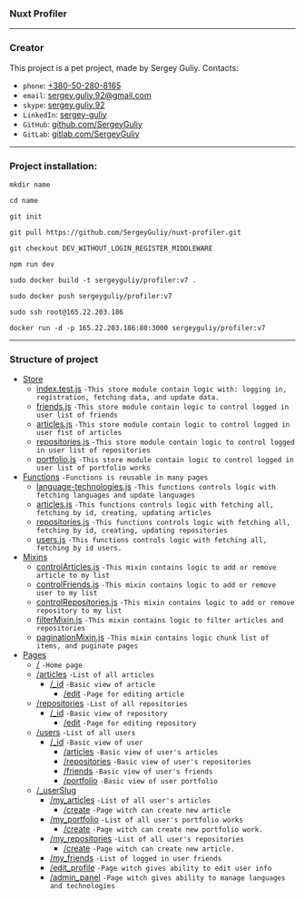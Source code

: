 ### Nuxt Profiler

---
### Creator
This project is a pet project, made by Sergey Guliy.
Contacts: 
* `phone`: [+380-50-280-8165](tel:+380-50-280-8165)
* `email`: [sergey.guliy.92@gmail.com](mailto:sergey.guliy.92@gmail.com)
* `skype`: [sergey.guliy.92](live:sergey.guliy.92)
* `LinkedIn`: [sergey-guliy](https://www.linkedin.com/in/sergey-guliy-082203183/)
* `GitHub`: [github.com/SergeyGuliy](https://github.com/SergeyGuliy)
* `GitLab`: [gitlab.com/SergeyGuliy](https://gitlab.com/SergeyGuliy)
---
### Project installation:

```
mkdir name
```
```
cd name
```
```
git init
```
```
git pull https://github.com/SergeyGuliy/nuxt-profiler.git
```
```
git checkout DEV_WITHOUT_LOGIN_REGISTER_MIDDLEWARE
```
```
npm run dev
```
```
sudo docker build -t sergeyguliy/profiler:v7 .
```
```
sudo docker push sergeyguliy/profiler:v7
```
```
sudo ssh root@165.22.203.186
```
```
docker run -d -p 165.22.203.186:80:3000 sergeyguliy/profiler:v7
```
---
### Structure of project
* [Store](./store.html)
    * [index.test.js](./external-store_index.html) `-This store module contain logic with: logging in, registration, fetching data, and update data.`
    * [friends.js](./external-store_friends.html) `-This store module contain logic to control logged in user list of friends`
    * [articles.js](./external-store_articles.html) `-This store module contain logic to control logged in user fist of articles`
    * [repositories.js](./external-store_repositories.html) `-This store module contain logic to control logged in user list of repositories`
    * [portfolio.js](./external-store_portfolio.html) `-This store module contain logic to control logged in user list of portfolio works`
* [Functions](./functions.html) `-Functions is reusable in many pages`
    * [language-technologies.js](./external-functions_language_technologies.html) `-This functions controls logic with fetching languages and update languages`
    * [articles.js](./external-functions_articles.html) `-This functions controls logic with fetching all, fetching by id, creating, updating articles`
    * [repositories.js](./external-functions_repositories.html) `-This functions controls logic with fetching all, fetching by id, creating, updating repositories`
    * [users.js](./external-functions_users.html) `-This functions controls logic with fetching all, fetching by id users.`
* [Mixins](./mixins.html) 
    * [controlArticles.js](./external-mixins_controlArticles.html) `-This mixin contains logic to add or remove article to my list`
    * [controlFriends.js](./external-mixins_controlFriends.html) `-This mixin contains logic to add or remove user to my list`
    * [controlRepositories.js](./external-mixins_controlRepositories.html) `-This mixin contains logic to add or remove repository to my list`
    * [filterMixin.js](./external-mixins_filterMixin.html) `-This mixin contains logic to filter articles and repositories`
    * [paginationMixin.js](./external-mixins_paginationMixin.html) `-This mixin contains logic chunk list of items, and puginate pages`
* [Pages](./pages.html)
    * [/](./module-pages_index.html) `-Home page`
    * [/articles](./module-pages_articles_index.html) `-List of all articles`
        * [/_id](./module-pages_articles__id_index.html) `-Basic view of article`
            * [/edit](./module-pages_articles__id_edit.html) `-Page for editing article`
    * [/repositories](./module-pages_repositories_index.html) `-List of all repositories`
        * [/_id](./module-pages_repositories__id_index.html) `-Basic view of repository`
            * [/edit](./module-pages_repositories__id_edit.html) `-Page for editing repository`
    * [/users](./module-pages_users_index.html) `-List of all users`
        * [/_id](./module-pages_users__id_index.html) `-Basic view of user`
            * [/articles](./module-pages_users__id_articles.html) `-Basic view of user's articles`
            * [/repositories](./module-pages_users__id_repositories.html) `-Basic view of user's repositories`
            * [/friends](./module-pages_users__id_friends.html) `-Basic view of user's friends`
            * [/portfolio](./module-pages_users__id_portfolio.html) `-Basic view of user portfolio`
    * [/_userSlug]()
        * [/my_articles](./module-pages__userSlug_my_articles_index.html) `-List of all user's articles`
            * [/create](./module-pages__userSlug_my_articles_create.html) `-Page witch can create new article`
        * [/my_portfolio](./module-pages__userSlug_my_portfolio_index.html) `-List of all user's portfolio works`
            * [/create](./module-pages__userSlug_my_portfolio_create.html) `-Page witch can create new portfolio work.`
        * [/my_repositories](./module-pages__userSlug_my_repositories_index.html) `-List of all user's repositories`
            * [/create](./module-pages__userSlug_my_repositories_create.html) `-Page witch can create new article.`
        * [/my_friends](./module-pages__userSlug_my_friends.html) `-List of logged in user friends`
        * [/edit_profile](./module-pages__userSlug_edit_profile.html) `-Page witch gives ability to edit user info`
        * [/admin_panel](./module-pages__userSlug_admin_panel.html) `-Page witch gives ability to manage languages and technologies`
